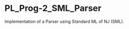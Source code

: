 PL_Prog-2_SML_Parser
====================

Implementation of a Parser using Standard ML of NJ (SML).
